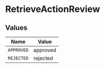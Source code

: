 # RetrieveActionReview


## Values

| Name       | Value      |
| ---------- | ---------- |
| `APPROVED` | approved   |
| `REJECTED` | rejected   |